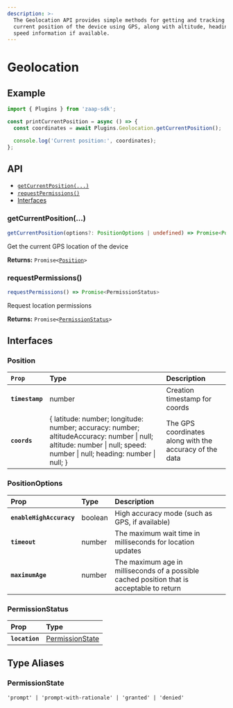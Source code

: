 ```yaml
---
description: >-
  The Geolocation API provides simple methods for getting and tracking the
  current position of the device using GPS, along with altitude, heading, and
  speed information if available.
---
```


# Geolocation

## Example

```javascript
import { Plugins } from 'zaap-sdk';

const printCurrentPosition = async () => {
  const coordinates = await Plugins.Geolocation.getCurrentPosition();

  console.log('Current position:', coordinates);
};
```

## API

* [`getCurrentPosition(...)`](geolocation.md#getcurrentposition)
* [`requestPermissions()`](geolocation.md#requestpermissions)
* [Interfaces](geolocation.md#interfaces)

### getCurrentPosition\(…\)

```typescript
getCurrentPosition(options?: PositionOptions | undefined) => Promise<Position>
```

Get the current GPS location of the device

**Returns:** `Promise<`[`Position`](geolocation.md#position)`>`

### requestPermissions\(\)

```typescript
requestPermissions() => Promise<PermissionStatus>
```

Request location permissions

**Returns:** `Promise<`[`PermissionStatus`](geolocation.md#permissionstatus)`>`

## Interfaces

### **Position**

| `Prop` | Type | Description |
| :--- | :--- | :--- |
| **`timestamp`** | number | Creation timestamp for coords |
| **`coords`** | { latitude: number; longitude: number; accuracy: number; altitudeAccuracy: number \| null; altitude: number \| null; speed: number \| null; heading: number \| null; } | The GPS coordinates along with the accuracy of the data |

### **PositionOptions**

| **Prop** | Type | Description |
| :--- | :--- | :--- |
| **`enableHighAccuracy`** | boolean | High accuracy mode \(such as GPS, if available\) |
| **`timeout`** | number | The maximum wait time in milliseconds for location updates |
| **`maximumAge`** | number | The maximum age in milliseconds of a possible cached position that is acceptable to return |

### **PermissionStatus**

| **Prop** | Type |
| :--- | :--- |
| **`location`** | [PermissionState](geolocation.md#permissionstate) |

## Type Aliases

### **PermissionState**

`'prompt' | 'prompt-with-rationale' | 'granted' | 'denied'`

